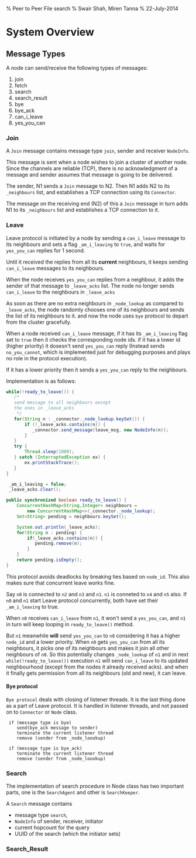 % Peer to Peer File search 
% Swair Shah, Miren Tanna
% 22-July-2014

# System Overview

## Message Types
A node can send/receive the following types of messages:

1. join 
2. fetch 
3. search
4. search_result
5. bye
6. bye_ack
7. can_i_leave
8. yes_you_can

### Join
A `Join` message contains message type `join`, sender and receiver
`NodeInfo`. 

This message is sent when a node wishes to join a cluster of another 
node. Since the channels are reliable (TCP), there is no acknowledgment
of a message and sender assumes that message is going to be delivered.

The sender, N1 sends a `Join` message to N2. Then N1 adds N2 to its
`_neighbours` list, and establishes a TCP connection using its
`Connector`.

The message on the receiving end (N2) of this a `Join` message in turn
adds N1 to its `_neighbours` list and establishes a TCP connection to it.

### Leave
Leave protocol is initiated by a node by sending a `can_i_leave` message
to its neighbours and sets a flag `_am_i_leaving` to `true`,
and waits for `yes_you_can` replies for 1 second. 

Until it received the replies from all its __current__ neighbours,
it keeps sending `can_i_leave` messages to its neighbours.

When the node receives `yes_you_can` replies from a neighbour,
it adds the sender of that message to `_leave_acks` list. The node
no longer sends `can_i_leave` to the neighbours in `_leave_acks`

As soon as there are no extra neighbours in `_node_lookup` as
compared to `_leave_acks`, the node randomly chooses one of its
neighbours and sends the list of its neighbours to it.
and now the node uses `bye` protocol to depart from the cluster
gracefully.

When a node received `can_i_leave` message, if it has its
`_am_i_leaving` flag set to `true` then it checks the corresponding 
node ids. if it has a lower id (higher priority) it dosesn't send
`yes_you_can` reply (Instead sends `no_you_cannot`, which is 
implemented just for debugging purposes and plays no role
in the protocol execution). 

If it has a lower priority then it sends a `yes_you_can` reply
to the neighbours.

Implementation is as follows:

```java
while(!ready_to_leave()) {
   /*
   send message to all neighbours except
   the ones in _leave_acks
    */
   for(String n : _connector._node_lookup.keySet()) {
       if (!_leave_acks.contains(n)) {
          _connector.send_message(leave_msg, new NodeInfo(n));
       }
   }
   try {
       Thread.sleep(1000);
   } catch (InterruptedException ex) {
       ex.printStackTrace();
   }
}

 _am_i_leaving = false;
 _leave_acks.clear();
```

```java
public synchronized boolean ready_to_leave() {
    ConcurrentHashMap<String,Integer> neighbours = 
        new ConcurrentHashMap<>(_connector._node_lookup);
    Set<String> pending = neighbours.keySet();

    System.out.println(_leave_acks);
    for(String n : pending) {
        if(_leave_acks.contains(n)) {
           pending.remove(n);
        }
    }
    return pending.isEmpty();
}
```

This protocol avoids deadlocks by breaking ties based on `node_id`. This also makes sure
that concurrent leave works fine. 

Say `n0` is connected to `n2` and `n3` and `n1`. `n1` is conneted to `n4` and `n5` also.
If `n0` and `n1` start Leave protocol concurrently, both have set their
`_am_i_leaving` to true. 

When `n0` receives `can_i_leave` from `n1`, it won't send a `yes_you_can`,
and `n1` in turn will keep looping in `ready_to_leave()` method.

But `n1` meanwhile __will__ send `yes_you_can` to `n0` considering it 
has a higher `node_id` and a lower priority. When `n0` gets `yes_you_can`
from all its neighbours, it picks one of its neighbours and makes it join
all other neighbours of `n0`. So this potentially changes `_node_lookup` 
of `n1` and in next `while(!ready_to_leave())` execution `n1` will send
`can_i_leave` to its updated neighbourhood (except from the nodes it
already received acks). and when it finally gets permission from all
its neighbours (old and new), it can leave.

#### Bye protocol

`Bye protocol` deals with closing of listener threads.
It is the last thing done as a part of Leave protocol.
It is handled in listener threads, and not passed on to 
`Connector` or `Node` class.

```
 if (message type is bye)
    send(bye_ack message to sender)
    terminate the current listener thread
    remove (sender from _node_loookup)

 if (message type is bye_ack)
    terminate the current listener thread
    remove (sender from _node_loookup)
```

### Search
The implementation of search procedure in Node class has
two important parts, one is the `SearchAgent` and other is 
`SearchKeeper`.

A `Search` message contains 
* message type `search`, 
* `NodeInfo` of sender, receiver, initiator
* current hopcount for the query 
* UUID of the search (which the initiator sets)

### Search_Result



